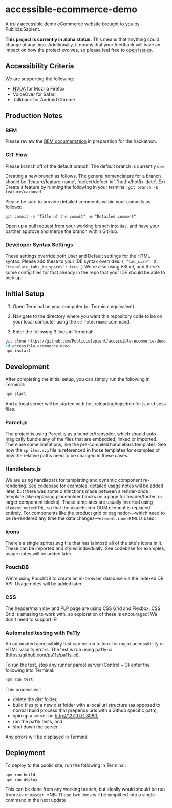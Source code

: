 # accessible-ecommerce-demo

A truly accessible demo eCommerce website brought to you by Publicis.Sapient.

**This project is currently in alpha status.** This means that anything could change at any time. Additionally, it means that your feedback will have an impact on how the project evolves, so please feel free to [open issues](https://github.com/PublicisSapient/accessible-ecommerce-demo/issues).

## Accessibility Criteria

We are supporting the following:

*	[NVDA](https://www.nvaccess.org/) for Mozilla Firefox
*	VoiceOver for Safari
*	Talkback for Android Chrome


## Production Notes

### BEM

Please review the [BEM documentation](http://getbem.com/naming/) in preparation for the hackathon.

### GIT Flow

Please branch off of the default branch. The default branch is currently `dev`

Creating a new branch as follows. The general nomenclature for a branch should be 'feature/feature-name', 'defect/defect-id', 'hotfix/hotfix-date'. Ex) Create a feature by running the following in your terminal:
`
git branch -b feature/carousel
`

Please be sure to provide detailed comments within your commits as follows:

`
git commit -m "Title of the commit" -m "Detailed comment"
`

Open up a pull request from your working branch into `dev`, and have your partner approve and merge the branch within GitHub.

### Developer Syntax Settings
These settings override both User and Default settings for the HTML syntax. Please add these to your IDE syntax overrides.
`
{
	"tab_size": 2,
	"translate_tabs_to_spaces": true
}
`
We're also using ESLint, and there's some config files for that already in the repo that your IDE should be able to pick up.

## Initial Setup

1) Open Terminal on your computer (or Terminal equivalent).

2) Navigate to the directory where you want this repository code to be on your local computer using the `cd foldername` command.

3) Enter the following 3 lines in Terminal:

```bash
git clone https://github.com/PublicisSapient/accessible-ecommerce-demo.git
cd accessible-ecommerce-demo
npm install
```

## Development
After completing the initial setup, you can simply run the following in Terminal:

```bash
npm start
```
And a local server will be started with hot-reloading/injection for js and scss files. 

### Parcel.js 
The project is using Parcel.js as a bundler/transpiler, which should auto-magically bundle any of the files that are embedded, linked or imported. There are some limitations, like the pre-compiled handlebars templates. See how the `sprites.svg` file is referenced in those templates for examples of how the relative paths need to be changed in these cases. 

### Handlebars.js
We are using handlebars for templating and dynamic component re-rendering. See codebase for examples, detailed usage notes will be added later, but there was some distinctions made between a render-once template (like replacing placeholder blocks on a page for header/footer, or larger component blocks). These templates are usually inserted using `element.outerHTML`, so that the placeholder DOM element is replaced entirely. For components like the product grid or pagination—which need to be re-rendered any time the data changes—`element.innerHTML` is used.

### Icons
There's a single sprites.svg file that has (almost) all of the site's icons in it. These can be imported and styled individually. See codebase for examples, usage notes will be added later.

### PouchDB
We're using PouchDB to create an in-browser database via the Indexed DB API. Usage notes will be added later.

### CSS
The header/main nav and PLP page are using CSS Grid and Flexbox. CSS Grid is amazing to work with, so exploration of these is encouraged! We don't need to support IE!

### Automated testing with Pa11y
An automated accessibility test can be run to look for major accessibility or HTML validity errors. The test is run using pa11y-ci (https://github.com/pa11y/pa11y-ci).

To run the test, stop any runner parcel server (Control + C) enter the following into Terminal:
```bash
npm run test
```
This process will 
* delete the dist folder, 
* build files to a new dist folder with a local url structure (as opposed to normal build process that prepends urls with a Github specific path),
* spin up a server on http://127.0.0.1:8080, 
* run the pa11y tests, and 
* shut down the server. 

Any errors will be displayed in Terminal.

## Deployment
To deploy to the public site, run the following in Terminal:
```bash
npm run build
npm run deploy
```
This can be done from any working branch, but ideally would should be run from `dev` or `master`. 
*NB: These two lines will be simplified into a single command in the next update

